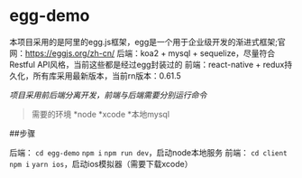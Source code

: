 # egg-demo
本项目采用的是阿里的egg.js框架，egg是一个用于企业级开发的渐进式框架;官网：<https://eggjs.org/zh-cn/>
后端：koa2 + mysql + sequelize，尽量符合Restful API风格，当前这些都是经过egg封装过的
前端：react-native + redux持久化，所有库采用最新版本，当前rn版本：0.61.5

_项目采用前后端分离开发，前端与后端需要分别运行命令_

>需要的环境
*node
*xcode
*本地mysql

##步骤

后端：
`cd egg-demo` 
`npm i` 
`npm run dev`，启动node本地服务
前端：
`cd client` 
`npm i` 
`yarn ios`，启动ios模拟器（需要下载xcode）
